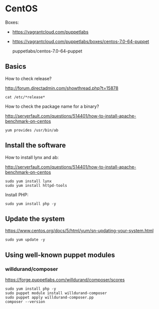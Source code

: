 CentOS
======

Boxes:

* https://vagrantcloud.com/puppetlabs
* https://vagrantcloud.com/puppetlabs/boxes/centos-7.0-64-puppet

    puppetlabs/centos-7.0-64-puppet

## Basics

How to check release?

http://forum.directadmin.com/showthread.php?t=15878

    cat /etc/*release*

How to check the package name for a binary?

http://serverfault.com/questions/514401/how-to-install-apache-benchmark-on-centos

    yum provides /usr/bin/ab

## Install the software

How to install lynx and ab:

http://serverfault.com/questions/514401/how-to-install-apache-benchmark-on-centos

    sudo yum install lynx
    sudo yum install httpd-tools

Install PHP:

    sudo yum install php -y

## Update the system

https://www.centos.org/docs/5/html/yum/sn-updating-your-system.html

    sudo yum update -y

## Using well-known puppet modules

### willdurand/composer

https://forge.puppetlabs.com/willdurand/composer/scores

    sudo yum install php -y
    sudo puppet module install willdurand-composer
    sudo puppet apply willdurand-composer.pp
    composer --version



